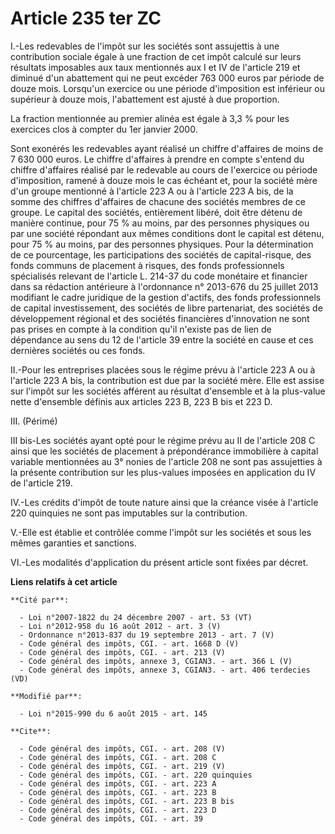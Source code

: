 # Article 235 ter ZC

I.-Les redevables de l'impôt sur les sociétés sont assujettis à une contribution sociale égale à une fraction de cet impôt
calculé sur leurs résultats imposables aux taux mentionnés aux I et IV de l'article 219 et diminué d'un abattement qui ne
peut excéder 763 000 euros par période de douze mois. Lorsqu'un exercice ou une période d'imposition est inférieur ou
supérieur à douze mois, l'abattement est ajusté à due proportion. 

La fraction mentionnée au premier alinéa est égale à 3,3 % pour les exercices clos à compter du 1er janvier 2000. 

Sont exonérés les redevables ayant réalisé un chiffre d'affaires de moins de 7 630 000 euros. Le chiffre d'affaires à prendre
en compte s'entend du chiffre d'affaires réalisé par le redevable au cours de l'exercice ou période d'imposition, ramené à
douze mois le cas échéant et, pour la société mère d'un groupe mentionné à l'article 223 A ou à l'article 223 A bis, de la
somme des chiffres d'affaires de chacune des sociétés membres de ce groupe. Le capital des sociétés, entièrement libéré, doit
être détenu de manière continue, pour 75 % au moins, par des personnes physiques ou par une société répondant aux mêmes
conditions dont le capital est détenu, pour 75 % au moins, par des personnes physiques. Pour la détermination de ce
pourcentage, les participations des sociétés de capital-risque, des fonds communs de placement à risques, des fonds
professionnels spécialisés relevant de l'article L. 214-37 du code monétaire et financier dans sa rédaction antérieure à
l'ordonnance n° 2013-676 du 25 juillet 2013 modifiant le cadre juridique de la gestion d'actifs, des fonds professionnels de
capital investissement, des sociétés de libre partenariat, des sociétés de développement régional et des sociétés financières
d'innovation ne sont pas prises en compte à la condition qu'il n'existe pas de lien de dépendance au sens du 12 de l'article
39 entre la société en cause et ces dernières sociétés ou ces fonds. 

II.-Pour les entreprises placées sous le régime prévu à l'article 223 A ou à l'article 223 A bis, la contribution est due par
la société mère. Elle est assise sur l'impôt sur les sociétés afférent au résultat d'ensemble et à la plus-value nette
d'ensemble définis aux articles 223 B, 223 B bis et 223 D. 

III. (Périmé) 

III bis-Les sociétés ayant opté pour le régime prévu au II de l'article 208 C ainsi que les sociétés de placement à
prépondérance immobilière à capital variable mentionnées au 3° nonies de l'article 208 ne sont pas assujetties à la présente
contribution sur les plus-values imposées en application du IV de l'article 219. 

IV.-Les crédits d'impôt de toute nature ainsi que la créance visée à l'article 220 quinquies ne sont pas imputables sur la
contribution. 

V.-Elle est établie et contrôlée comme l'impôt sur les sociétés et sous les mêmes garanties et sanctions. 

VI.-Les modalités d'application du présent article sont fixées par décret.

**Liens relatifs à cet article**

	**Cité par**:

	  - Loi n°2007-1822 du 24 décembre 2007 - art. 53 (VT)
	  - Loi n°2012-958 du 16 août 2012 - art. 3 (V)
	  - Ordonnance n°2013-837 du 19 septembre 2013 - art. 7 (V)
	  - Code général des impôts, CGI. - art. 1668 D (V)
	  - Code général des impôts, CGI. - art. 213 (V)
	  - Code général des impôts, annexe 3, CGIAN3. - art. 366 L (V)
	  - Code général des impôts, annexe 3, CGIAN3. - art. 406 terdecies (VD)

	**Modifié par**:

	  - Loi n°2015-990 du 6 août 2015 - art. 145

	**Cite**:

	  - Code général des impôts, CGI. - art. 208 (V)
	  - Code général des impôts, CGI. - art. 208 C
	  - Code général des impôts, CGI. - art. 219 (V)
	  - Code général des impôts, CGI. - art. 220 quinquies
	  - Code général des impôts, CGI. - art. 223 A
	  - Code général des impôts, CGI. - art. 223 B
	  - Code général des impôts, CGI. - art. 223 B bis
	  - Code général des impôts, CGI. - art. 223 D
	  - Code général des impôts, CGI. - art. 39
